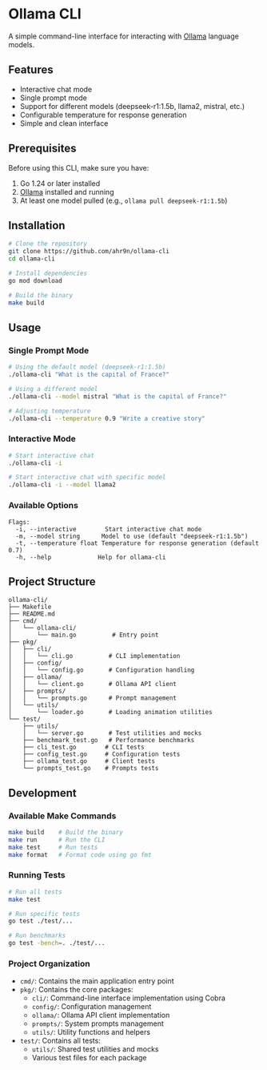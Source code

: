 # Ollama CLI

A simple command-line interface for interacting with [Ollama](https://ollama.ai/) language models.

## Features

- Interactive chat mode
- Single prompt mode
- Support for different models (deepseek-r1:1.5b, llama2, mistral, etc.)
- Configurable temperature for response generation
- Simple and clean interface

## Prerequisites

Before using this CLI, make sure you have:

1. Go 1.24 or later installed
2. [Ollama](https://ollama.ai/) installed and running
3. At least one model pulled (e.g., `ollama pull deepseek-r1:1.5b`)

## Installation

```bash
# Clone the repository
git clone https://github.com/ahr9n/ollama-cli
cd ollama-cli

# Install dependencies
go mod download

# Build the binary
make build
```

## Usage

### Single Prompt Mode

```bash
# Using the default model (deepseek-r1:1.5b)
./ollama-cli "What is the capital of France?"

# Using a different model
./ollama-cli --model mistral "What is the capital of France?"

# Adjusting temperature
./ollama-cli --temperature 0.9 "Write a creative story"
```

### Interactive Mode

```bash
# Start interactive chat
./ollama-cli -i

# Start interactive chat with specific model
./ollama-cli -i --model llama2
```

### Available Options

```
Flags:
  -i, --interactive        Start interactive chat mode
  -m, --model string      Model to use (default "deepseek-r1:1.5b")
  -t, --temperature float Temperature for response generation (default 0.7)
  -h, --help             Help for ollama-cli
```

## Project Structure

```
ollama-cli/
├── Makefile
├── README.md
├── cmd/
│   └── ollama-cli/
│       └── main.go          # Entry point
├── pkg/
│   ├── cli/
│   │   └── cli.go          # CLI implementation
│   ├── config/
│   │   └── config.go       # Configuration handling
│   ├── ollama/
│   │   └── client.go       # Ollama API client
│   ├── prompts/
│   │   └── prompts.go      # Prompt management
│   └── utils/
│       └── loader.go       # Loading animation utilities
└── test/
    ├── utils/
    │   └── server.go       # Test utilities and mocks
    ├── benchmark_test.go   # Performance benchmarks
    ├── cli_test.go        # CLI tests
    ├── config_test.go     # Configuration tests
    ├── ollama_test.go     # Client tests
    └── prompts_test.go    # Prompts tests
```

## Development

### Available Make Commands

```bash
make build    # Build the binary
make run      # Run the CLI
make test     # Run tests
make format   # Format code using go fmt
```

### Running Tests

```bash
# Run all tests
make test

# Run specific tests
go test ./test/...

# Run benchmarks
go test -bench=. ./test/...
```

### Project Organization

- `cmd/`: Contains the main application entry point
- `pkg/`: Contains the core packages:
  - `cli/`: Command-line interface implementation using Cobra
  - `config/`: Configuration management
  - `ollama/`: Ollama API client implementation
  - `prompts/`: System prompts management
  - `utils/`: Utility functions and helpers
- `test/`: Contains all tests:
  - `utils/`: Shared test utilities and mocks
  - Various test files for each package
